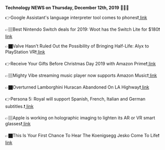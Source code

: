 <b>Technology NEWS on Thursday, December 12th, 2019</b> 📡📡📡 

👉Google Assistant's language interpreter tool comes to phones❗️<a href='https://techblock.club/?p=1511'> link</a>

👉🏽Best Nintendo Switch deals for 2019: Woot has the Switch Lite for $180❗️<a href='https://techblock.club/?p=1513'> link</a>

👉🏿Valve Hasn't Ruled Out the Possibility of Bringing Half-Life: Alyx to PlayStation VR❗️<a href='https://techblock.club/?p=1515'> link</a>

👉Receive Your Gifts Before Christmas Day 2019 with Amazon Prime❗️<a href='https://techblock.club/?p=1517'> link</a>

👉🏽Mighty Vibe streaming music player now supports Amazon Music❗️<a href='https://techblock.club/?p=1519'> link</a>

👉🏿Overturned Lamborghini Huracan Abandoned On LA Highway❗️<a href='https://techblock.club/?p=1521'> link</a>

👉Persona 5: Royal will support Spanish, French, Italian and German subtitles.❗️<a href='https://techblock.club/?p=1523'> link</a>

👉🏽Apple is working on holographic imaging to lighten its AR or VR smart glasses❗️<a href='https://techblock.club/?p=1525'> link</a>

👉🏿This Is Your First Chance To Hear The Koenigsegg Jesko Come To Life❗️<a href='https://techblock.club/?p=1527'> link</a>

